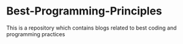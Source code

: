 # Best-Programming-Principles
This is a repository which contains blogs related to best coding and programming practices
